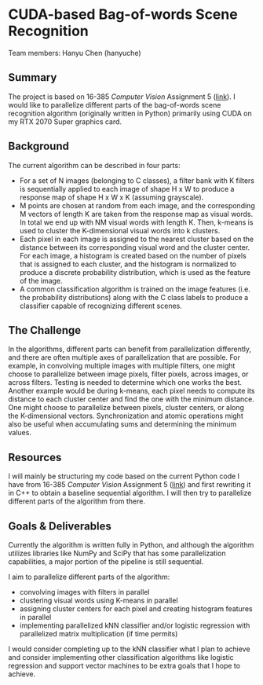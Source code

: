 # CUDA-based Bag-of-words Scene Recognition

Team members: Hanyu Chen (hanyuche)

## Summary

The project is based on 16-385 _Computer Vision_ Assignment 5 ([link](http://16385.courses.cs.cmu.edu/spring2021/assignments)). I would like to parallelize different parts of the bag-of-words scene recognition algorithm (originally written in Python) primarily using CUDA on my RTX 2070 Super graphics card.

## Background

The current algorithm can be described in four parts:

- For a set of N images (belonging to C classes), a filter bank with K filters is sequentially applied to each image of shape H x W to produce a response map of shape H x W x K (assuming grayscale).
- M points are chosen at random from each image, and the corresponding M vectors of length K are taken from the response map as visual words. In total we end up with NM visual words with length K. Then, k-means is used to cluster the K-dimensional visual words into k clusters.
- Each pixel in each image is assigned to the nearest cluster based on the distance between its corresponding visual word and the cluster center. For each image, a histogram is created based on the number of pixels that is assigned to each cluster, and the histogram is normalized to produce a discrete probability distribution, which is used as the feature of the image.
- A common classification algorithm is trained on the image features (i.e. the probability distributions) along with the C class labels to produce a classifier capable of recognizing different scenes.


## The Challenge

In the algorithms, different parts can benefit from parallelization differently, and there are often multiple axes of parallelization that are possible. For example, in convolving multiple images with multiple filters, one might choose to parallelize between image pixels, filter pixels, across images, or across filters. Testing is needed to determine which one works the best. Another example would be during k-means, each pixel needs to compute its distance to each cluster center and find the one with the minimum distance. One might choose to parallelize between pixels, cluster centers, or along the K-dimensional vectors. Synchronization and atomic operations might also be useful when accumulating sums and determining the minimum values.


## Resources

I will mainly be structuring my code based on the current Python code I have from 16-385 _Computer Vision_ Assignment 5 ([link](http://16385.courses.cs.cmu.edu/spring2021/assignments)) and first rewriting it in C++ to obtain a baseline sequential algorithm. I will then try to parallelize different parts of the algorithm from there.


## Goals & Deliverables

Currently the algorithm is written fully in Python, and although the algorithm utilizes libraries like NumPy and SciPy that has some parallelization capabilities, a major portion of the pipeline is still sequential. 

I aim to parallelize different parts of the algorithm: 
- convolving images with filters in parallel
- clustering visual words using K-means in parallel
- assigning cluster centers for each pixel and creating histogram features in parallel
- implementing parallelized kNN classifier and/or logistic regression with parallelized matrix multiplication (if time permits)

I would consider completing up to the kNN classifier what I plan to achieve and consider implementing other classification algorithms like logistic regression and support vector machines to be extra goals that I hope to achieve.

